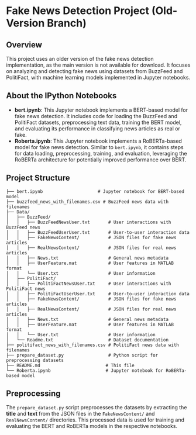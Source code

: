 # Fake News Detection Project (Old-Version Branch)

## Overview
This project uses an older version of the fake news detection implementation, as the main version is not available for download. It focuses on analyzing and detecting fake news using datasets from BuzzFeed and PolitiFact, with machine learning models implemented in Jupyter notebooks.

## About the IPython Notebooks
- **bert.ipynb**: This Jupyter notebook implements a BERT-based model for fake news detection. It includes code for loading the BuzzFeed and PolitiFact datasets, preprocessing text data, training the BERT model, and evaluating its performance in classifying news articles as real or fake.
- **Roberta.ipynb**: This Jupyter notebook implements a RoBERTa-based model for fake news detection. Similar to `bert.ipynb`, it contains steps for data loading, preprocessing, training, and evaluation, leveraging the RoBERTa architecture for potentially improved performance over BERT.

## Project Structure
```
├── bert.ipynb                     # Jupyter notebook for BERT-based model
├── buzzfeed_news_with_filenames.csv # BuzzFeed news data with filenames
├── Data/
│   ├── BuzzFeed/
│   │   ├── BuzzFeedNewsUser.txt       # User interactions with BuzzFeed news
│   │   ├── BuzzFeedUserUser.txt       # User-to-user interaction data
│   │   ├── FakeNewsContent/           # JSON files for fake news articles
│   │   ├── RealNewsContent/           # JSON files for real news articles
│   │   ├── News.txt                   # General news metadata
│   │   ├── UserFeature.mat            # User features in MATLAB format
│   │   └── User.txt                   # User information
│   ├── PolitiFact/
│   │   ├── PolitiFactNewsUser.txt     # User interactions with PolitiFact news
│   │   ├── PolitiFactUserUser.txt     # User-to-user interaction data
│   │   ├── FakeNewsContent/           # JSON files for fake news articles
│   │   ├── RealNewsContent/           # JSON files for real news articles
│   │   ├── News.txt                   # General news metadata
│   │   ├── UserFeature.mat            # User features in MATLAB format
│   │   └── User.txt                   # User information
│   └── Readme.txt                     # Dataset documentation
├── politifact_news_with_filenames.csv # PolitiFact news data with filenames
├── prepare_dataset.py                 # Python script for preprocessing datasets
├── README.md                         # This file
└── Roberta.ipynb                     # Jupyter notebook for RoBERTa-based model
```


## Preprocessing
The `prepare_dataset.py` script preprocesses the datasets by extracting the **title** and **text** from the JSON files in the `FakeNewsContent/` and `RealNewsContent/` directories. This processed data is used for training and evaluating the BERT and RoBERTa models in the respective notebooks.

